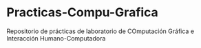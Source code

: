 # Practicas-Compu-Grafica
 Repositorio de prácticas de laboratorio de COmputación Gráfica e Interacción Humano-Computadora
